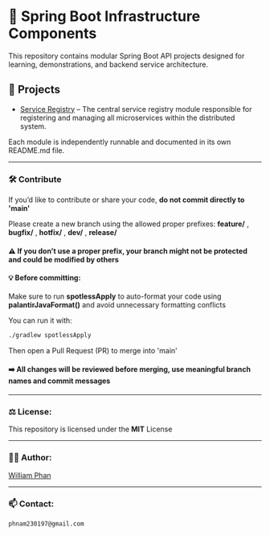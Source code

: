
# 🔧 Spring Boot Infrastructure Components

This repository contains modular Spring Boot API projects designed for learning, demonstrations, and backend service architecture.

## 📁 Projects

- [Service Registry](./service-registry) – The central service registry module responsible for registering and managing all microservices within the distributed system.

Each module is independently runnable and documented in its own README.md file.

---

### 🛠 Contribute

If you’d like to contribute or share your code, **do not commit directly to 'main'**

Please create a new branch using the allowed proper prefixes: **feature/** , **bugfix/** , **hotfix/** , **dev/** , **release/**

#### ⚠️ If you don’t use a proper prefix, your branch might not be protected and could be modified by others

#### 💡 Before committing:
Make sure to run **spotlessApply** to auto-format your code using **palantirJavaFormat()** and avoid unnecessary formatting conflicts

You can run it with:
```bash
./gradlew spotlessApply
```

Then open a Pull Request (PR) to merge into 'main'

#### ➡️ All changes will be reviewed before merging, use meaningful branch names and commit messages

---

### ⚖️ License:
This repository is licensed under the **MIT** License

---

### 🧑‍💻 Author:
[William Phan](https://github.com/wliamp)

---

### 📫 Contact:
`phnam230197@gmail.com`

